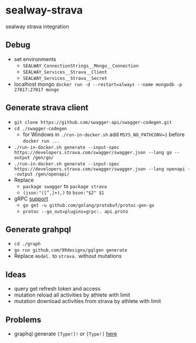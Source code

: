 # sealway-strava
sealway strava integration

## Debug

- set environments
  - `SEALWAY_ConnectionStrings__Mongo__Connection`
  - `SEALWAY_Services__Strava__Client`
  - `SEALWAY_Services__Strava__Secret`
- localhost mongo `docker run -d --restart=always --name mongodb -p 27017:27017 mongo`

## Generate strava client

- ```git clone https://github.com/swagger-api/swagger-codegen.git```
- ```cd ./swagger-codegen```
  - for Windows in `./run-in-docker.sh` add `MSYS_NO_PATHCONV=1` before `docker run ...`
- ```./run-in-docker.sh generate --input-spec https://developers.strava.com/swagger/swagger.json --lang go --output /gen/go/```
- ```./run-in-docker.sh generate --input-spec https://developers.strava.com/swagger/swagger.json --lang openapi --output /gen/openapi/```
- Replace
    - ```package swagger``` to ```package strava```
    - ```(json:"([^,]+),)``` to ```bson:"$2" $1```
- gRPC [support](https://ednsquare.com/story/build-simple-api-with-grpc-protobuf-and-golang------kuxI0H)
    - ```go get -u github.com/golang/protobuf/protoc-gen-go```
    - ```protoc --go_out=plugins=grpc:. api.proto```

## Generate grahpql

- `cd ./graph`
- `go run github.com/99designs/gqlgen generate`
- Replace `model.` to `strava.` without mutations

## Ideas

- query get refresh token and access
- mutation reload all activities by athlete with limit
- mutation download activities from strava by athlete with limit

## Problems

- graphql generate `[Type!]!` or `[Type!]` [here](https://github.com/graph-gophers/graphql-go/issues/78#issue-220709670)